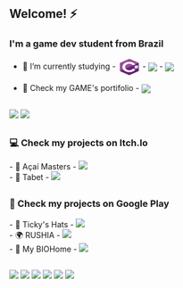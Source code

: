 ## Welcome! ⚡
### I'm a game dev student from Brazil 

- 🌱 I’m currently studying - <img align="center" alt="Rafa-Csharp" height="30" width="40" src="https://raw.githubusercontent.com/devicons/devicon/master/icons/csharp/csharp-original.svg"> - <img align="center" src="https://img.shields.io/badge/Unity-100000?style=for-the-badge&logo=unity&logoColor=white" target="_blank"></a> - <img align="center" src="https://img.shields.io/badge/Python-3776AB?style=for-the-badge&logo=python&logoColor=white" target="_blank">

- 🔭 Check my GAME's portifolio - <a href="https://dudubertoldev.itch.io" target="_blank"><img align="center" src="https://img.shields.io/badge/Itch.io-FA5C5C?style=for-the-badge&logo=itchdotio&logoColor=white" target="_blank"></a>

##
<div>
  <img height="180em" src="https://github-readme-stats.vercel.app/api?username=dudubertol&show_icons=true&theme=midnight-purple"/>
  <img height="180em" src="https://github-readme-stats.vercel.app/api/top-langs?username=dudubertol&layout=compact&theme=midnight-purple"/>
</div>

##
### 💻 Check my projects on Itch.Io
<div>
- 🍨 Açaí Masters - <a href = "https://dudubertoldev.itch.io/acai-masters" target="_blank"><img height="20em" src="https://img.shields.io/badge/Itch.io-FA5C5C?style=for-the-badge&logo=itchdotio&logoColor=white"/><a>
</div>
<div>
- 🌵 Tabet - <a href = "https://dudubertoldev.itch.io/tabet" target="_blank"><img height="20em" src="https://img.shields.io/badge/Itch.io-FA5C5C?style=for-the-badge&logo=itchdotio&logoColor=white"/><a>
</div>

##
### 📲 Check my projects on Google Play
<div>
- 👑 Ticky's Hats - <a href = "https://play.google.com/store/apps/details?id=com.DuduBertolDev.TickysHats" target="_blank"><img height="20em" src="https://img.shields.io/badge/Google_Play-414141?style=for-the-badge&logo=google-play&logoColor=white"/><a>
</div>
<div>
  - 🌍 RUSHIA - <a href = "https://play.google.com/store/apps/details?id=com.dudubertoldev.rushia" target="_blank"><img height="20em" src="https://img.shields.io/badge/Google_Play-414141?style=for-the-badge&logo=google-play&logoColor=white"/><a>
</div>
<div>
  - 🍃 My BIOHome - <a href = "https://play.google.com/store/apps/details?id=com.DuduBertolDev.MyBIOHome" target="_blank"><img height="20em" src="https://img.shields.io/badge/Google_Play-414141?style=for-the-badge&logo=google-play&logoColor=white"/><a>
</div>

<!--
##
<div>
  <a href = "https://play.google.com/store/apps/details?id=com.DuduBertolDev.TickysHats" target="_blank"><img height="180em" src="https://github.com/DuduBertol/DuduBertol/assets/88258208/127f556e-85ad-44e1-910e-bf0a9da8b91d"/>
  <a href = "https://play.google.com/store/apps/details?id=com.dudubertoldev.rushia" target="_blank"><img height="180em" src="https://github.com/DuduBertol/DuduBertol/assets/88258208/1b9e437c-8ae7-4156-a6ee-749333c438b8"/>
  <a href = "https://play.google.com/store/apps/details?id=com.DuduBertolDev.MyBIOHome" target="_blank"><img height="180em" src="https://github.com/DuduBertol/DuduBertol/assets/88258208/743f344f-e071-479a-b67c-aa08a8ec37ff"/>
</div>
-->
  
##
<div> 
  <a href = "https://www.linkedin.com/in/eduardo-bertol" target="_blank"><img src="https://img.shields.io/badge/-LinkedIn-%230077B5?style=for-the-badge&logo=linkedin&logoColor=white" target="_blank"></a>
  <a href="https://github.com/DuduBertol" target="_blank"><img src="https://img.shields.io/badge/GitHub-100000?style=for-the-badge&logo=github&logoColor=white" target="_blank"></a>
  <a href="https://dudubertoldev.itch.io" target="_blank"><img src="https://img.shields.io/badge/Itch.io-FA5C5C?style=for-the-badge&logo=itchdotio&logoColor=white" target="_blank"></a>
  <a href = "https://twitter.com/dudubertoldev"><img src="https://img.shields.io/badge/Twitter-1DA1F2?style=for-the-badge&logo=twitter&logoColor=white" target="_blank"></a> 
  <a href="https://instagram.com/dudubertol_" target="_blank"><img src="https://img.shields.io/badge/-Instagram-%23E4405F?style=for-the-badge&logo=instagram&logoColor=white" target="_blank"></a>
  <a href = "mailto:dudubertoldev@gmail.com"><img src="https://img.shields.io/badge/-Gmail-%23333?style=for-the-badge&logo=gmail&logoColor=white" target="_blank"></a>
</div>

